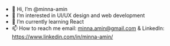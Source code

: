 - 👋 Hi, I’m @minna-amin
- 👀 I’m interested in UI/UX design and web development 
- 🌱 I’m currently learning React
- 📫 How to reach me 
     email: minna.amin@gmail.com
     & LinkedIn: https://www.linkedin.com/in/minna-amin/

<!---
minna-amin/minna-amin is a ✨ special ✨ repository because its `README.md` (this file) appears on your GitHub profile.
You can click the Preview link to take a look at your changes.
--->
